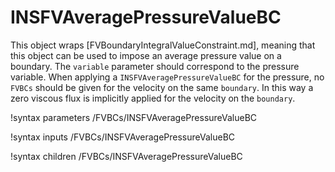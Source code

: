 # INSFVAveragePressureValueBC

This object wraps [FVBoundaryIntegralValueConstraint.md], meaning that this
object can be used to impose an average pressure value on a boundary. The
`variable` parameter should correspond to the pressure variable. When applying a
`INSFVAveragePressureValueBC` for the pressure, no `FVBCs` should be given for
the velocity on the same `boundary`. In this way a zero viscous flux is
implicitly applied for the velocity on the `boundary`.

!syntax parameters /FVBCs/INSFVAveragePressureValueBC

!syntax inputs /FVBCs/INSFVAveragePressureValueBC

!syntax children /FVBCs/INSFVAveragePressureValueBC
